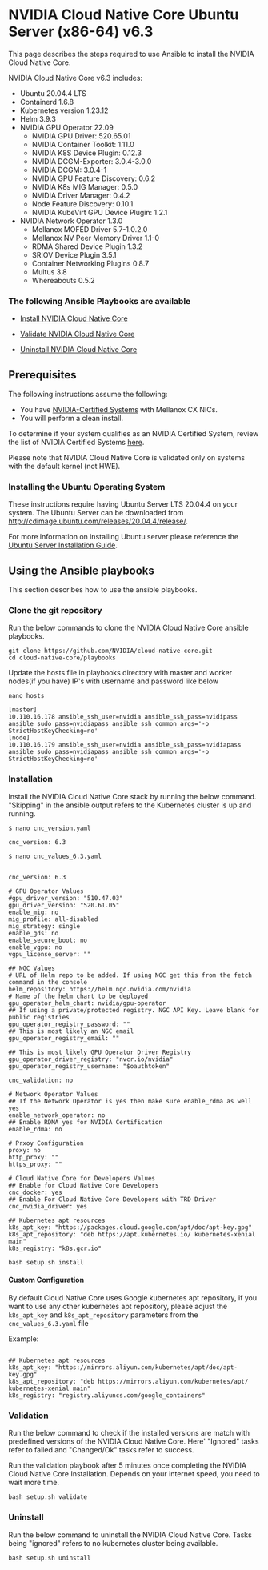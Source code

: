 <h1> NVIDIA Cloud Native Core Ubuntu Server (x86-64) v6.3 </h1>

This page describes the steps required to use Ansible to install the NVIDIA Cloud Native Core.

NVIDIA Cloud Native Core v6.3 includes:
- Ubuntu 20.04.4 LTS
- Containerd 1.6.8
- Kubernetes version 1.23.12
- Helm 3.9.3
- NVIDIA GPU Operator 22.09
  - NVIDIA GPU Driver: 520.65.01
  - NVIDIA Container Toolkit: 1.11.0
  - NVIDIA K8S Device Plugin: 0.12.3
  - NVIDIA DCGM-Exporter: 3.0.4-3.0.0
  - NVIDIA DCGM: 3.0.4-1
  - NVIDIA GPU Feature Discovery: 0.6.2
  - NVIDIA K8s MIG Manager: 0.5.0
  - NVIDIA Driver Manager: 0.4.2
  - Node Feature Discovery: 0.10.1
  - NVIDIA KubeVirt GPU Device Plugin: 1.2.1
- NVIDIA Network Operator 1.3.0
  - Mellanox MOFED Driver 5.7-1.0.2.0
  - Mellanox NV Peer Memory Driver 1.1-0
  - RDMA Shared Device Plugin 1.3.2
  - SRIOV Device Plugin 3.5.1
  - Container Networking Plugins 0.8.7
  - Multus 3.8
  - Whereabouts 0.5.2


### The following Ansible Playbooks are available

- [Install NVIDIA Cloud Native Core](https://github.com/NVIDIA/cloud-native-core/blob/master/playbooks/cnc-installation.yaml)

- [Validate NVIDIA Cloud Native Core ](https://github.com/NVIDIA/cloud-native-core/blob/master/playbooks/cnc-validation.yaml)

- [Uninstall NVIDIA Cloud Native Core](https://github.com/NVIDIA/cloud-native-core/blob/master/playbooks/cnc-uninstall.yaml)

## Prerequisites

The following instructions assume the following:

- You have [NVIDIA-Certified Systems](https://docs.nvidia.com/ngc/ngc-deploy-on-premises/nvidia-certified-systems/index.html) with Mellanox CX NICs. 
- You will perform a clean install.

To determine if your system qualifies as an NVIDIA Certified System, review the list of NVIDIA Certified Systems [here](https://docs.nvidia.com/ngc/ngc-deploy-on-premises/nvidia-certified-systems/index.html). 

Please note that NVIDIA Cloud Native Core is validated only on systems with the default kernel (not HWE).

### Installing the Ubuntu Operating System
These instructions require having Ubuntu Server LTS 20.04.4 on your system. The Ubuntu Server can be downloaded from http://cdimage.ubuntu.com/releases/20.04.4/release/.


For more information on installing Ubuntu server please reference the [Ubuntu Server Installation Guide](https://ubuntu.com/tutorials/tutorial-install-ubuntu-server#1-overview).
 
## Using the Ansible playbooks 
This section describes how to use the ansible playbooks.

### Clone the git repository

Run the below commands to clone the NVIDIA Cloud Native Core ansible playbooks.

```
git clone https://github.com/NVIDIA/cloud-native-core.git
cd cloud-native-core/playbooks
```

Update the hosts file in playbooks directory with master and worker nodes(if you have) IP's with username and password like below

```
nano hosts

[master]
10.110.16.178 ansible_ssh_user=nvidia ansible_ssh_pass=nvidipass ansible_sudo_pass=nvidiapass ansible_ssh_common_args='-o StrictHostKeyChecking=no'
[node]
10.110.16.179 ansible_ssh_user=nvidia ansible_ssh_pass=nvidiapass ansible_sudo_pass=nvidiapass ansible_ssh_common_args='-o StrictHostKeyChecking=no'
```

### Installation

Install the NVIDIA Cloud Native Core stack by running the below command. "Skipping" in the ansible output refers to the Kubernetes cluster is up and running.
```
$ nano cnc_version.yaml

cnc_version: 6.3
```

```
$ nano cnc_values_6.3.yaml


cnc_version: 6.3

# GPU Operator Values
#gpu_driver_version: "510.47.03"
gpu_driver_version: "520.61.05"
enable_mig: no
mig_profile: all-disabled
mig_strategy: single
enable_gds: no
enable_secure_boot: no
enable_vgpu: no
vgpu_license_server: ""

## NGC Values
# URL of Helm repo to be added. If using NGC get this from the fetch command in the console
helm_repository: https://helm.ngc.nvidia.com/nvidia
# Name of the helm chart to be deployed
gpu_operator_helm_chart: nvidia/gpu-operator
## If using a private/protected registry. NGC API Key. Leave blank for public registries
gpu_operator_registry_password: ""
## This is most likely an NGC email
gpu_operator_registry_email: ""

## This is most likely GPU Operator Driver Registry
gpu_operator_driver_registry: "nvcr.io/nvidia"
gpu_operator_registry_username: "$oauthtoken"

cnc_validation: no

# Network Operator Values
## If the Network Operator is yes then make sure enable_rdma as well yes
enable_network_operator: no
## Enable RDMA yes for NVIDIA Certification
enable_rdma: no

# Prxoy Configuration
proxy: no
http_proxy: ""
https_proxy: ""

# Cloud Native Core for Developers Values
## Enable for Cloud Native Core Developers
cnc_docker: yes
## Enable For Cloud Native Core Developers with TRD Driver
cnc_nvidia_driver: yes

## Kubernetes apt resources
k8s_apt_key: "https://packages.cloud.google.com/apt/doc/apt-key.gpg"
k8s_apt_repository: "deb https://apt.kubernetes.io/ kubernetes-xenial main"
k8s_registry: "k8s.gcr.io"

```

```
bash setup.sh install
```
#### Custom Configuration
By default Cloud Native Core uses Google kubernetes apt repository, if you want to use any other kubernetes apt repository, please adjust the `k8s_apt_key` and `k8s_apt_repository` parameters from the `cnc_values_6.3.yaml` file

Example:
```

## Kubernetes apt resources
k8s_apt_key: "https://mirrors.aliyun.com/kubernetes/apt/doc/apt-key.gpg"
k8s_apt_repository: "deb https://mirrors.aliyun.com/kubernetes/apt/ kubernetes-xenial main"
k8s_registry: "registry.aliyuncs.com/google_containers"
```

### Validation

Run the below command to check if the installed versions are match with predefined versions of the NVIDIA Cloud Native Core. Here' "Ignored" tasks refer to failed and "Changed/Ok" tasks refer to success.

Run the validation playbook after 5 minutes once completing the NVIDIA Cloud Native Core Installation. Depends on your internet speed, you need to wait more time.

```
bash setup.sh validate
```

### Uninstall

Run the below command to uninstall the NVIDIA Cloud Native Core. Tasks being "ignored" refers to no kubernetes cluster being available.

```
bash setup.sh uninstall
```

